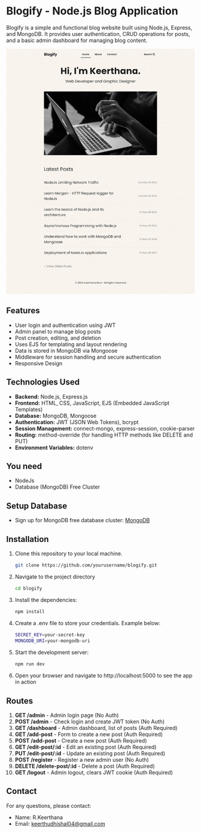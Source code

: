 # Blogify - Node.js Blog Application

Blogify is a simple and functional blog website built using Node.js, Express, and MongoDB. It provides user authentication, CRUD operations for posts, and a basic admin dashboard for managing blog content.

![Image](public/img/image.png)

## Features

- User login and authentication using JWT
- Admin panel to manage blog posts
- Post creation, editing, and deletion
- Uses EJS for templating and layout rendering
- Data is stored in MongoDB via Mongoose
- Middleware for session handling and secure authentication
- Responsive Design

## Technologies Used

- **Backend:** Node.js, Express.js
- **Frontend:** HTML, CSS, JavaScript, EJS (Embedded JavaScript Templates)
- **Database:** MongoDB, Mongoose
- **Authentication:** JWT (JSON Web Tokens), bcrypt
- **Session Management:** connect-mongo, express-session, cookie-parser
- **Routing:** method-override (for handling HTTP methods like DELETE and PUT)
- **Environment Variables:** dotenv

## You need

- NodeJs
- Database (MongoDB) Free Cluster

## Setup Database

- Sign up for MongoDB free database cluster: [MongoDB](https://www.mongodb.com/)

## Installation

1. Clone this repository to your local machine.

   ```bash
   git clone https://github.com/yourusername/blogify.git

   ```

2. Navigate to the project directory

   ```bash
   cd blogify
   ```

3. Install the dependencies:

   ```bash
   npm install
   ```

4. Create a .env file to store your credentials. Example below:
   ```bash
   SECRET_KEY=your-secret-key
   MONGODB_URI=your-mongodb-uri
   ```
5. Start the development server:

   ```bash
   npm run dev
   ```

6. Open your browser and navigate to http://localhost:5000 to see the app in action

## Routes

1. **GET /admin** - Admin login page (No Auth)
2. **POST /admin** - Check login and create JWT token (No Auth)
3. **GET /dashboard** - Admin dashboard, list of posts (Auth Required)
4. **GET /add-post** - Form to create a new post (Auth Required)
5. **POST /add-post** - Create a new post (Auth Required)
6. **GET /edit-post/:id** - Edit an existing post (Auth Required)
7. **PUT /edit-post/:id** - Update an existing post (Auth Required)
8. **POST /register** - Register a new admin user (No Auth)
9. **DELETE /delete-post/:id** - Delete a post (Auth Required)
10. **GET /logout** - Admin logout, clears JWT cookie (Auth Required)

## Contact

For any questions, please contact:

- Name: R.Keerthana
- Email: [keerthudhishal04@gmail.com](mailto:keerthudhishal04@gmail.com)
